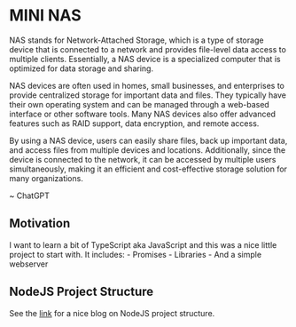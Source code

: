 # MINI NAS

NAS stands for Network-Attached Storage, which is a type of storage device that is connected to a network and provides file-level data access to multiple clients. Essentially, a NAS device is a specialized computer that is optimized for data storage and sharing.

NAS devices are often used in homes, small businesses, and enterprises to provide centralized storage for important data and files. They typically have their own operating system and can be managed through a web-based interface or other software tools. Many NAS devices also offer advanced features such as RAID support, data encryption, and remote access.

By using a NAS device, users can easily share files, back up important data, and access files from multiple devices and locations. Additionally, since the device is connected to the network, it can be accessed by multiple users simultaneously, making it an efficient and cost-effective storage solution for many organizations.

~ ChatGPT

## Motivation

I want to learn a bit of TypeScript aka JavaScript and this was a nice little project to start with.
It includes:
    - Promises
    - Libraries
    - And a simple webserver

## NodeJS Project Structure

See the [link](https://blog.logrocket.com/the-perfect-architecture-flow-for-your-next-node-js-project/) for a nice blog on NodeJS project structure.
